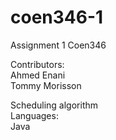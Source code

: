 # coen346-1
Assignment 1 Coen346  

Contributors:  
Ahmed Enani  
Tommy Morisson

Scheduling algorithm  
Languages:  
Java
